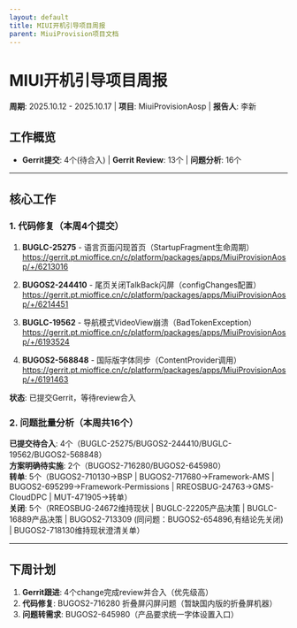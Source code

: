 ```yaml
---
layout: default
title: MIUI开机引导项目周报
parent: MiuiProvision项目文档
---
```


# MIUI开机引导项目周报
**周期**: 2025.10.12 - 2025.10.17 | **项目**: MiuiProvisionAosp | **报告人**: 李新

## 工作概览
- **Gerrit提交**: 4个(待合入) | **Gerrit Review**: 13个 | **问题分析**: 16个 
---

## 核心工作

### 1. 代码修复（本周4个提交）
1. **BUGLC-25275** - 语言页面闪现首页（StartupFragment生命周期）  
   https://gerrit.pt.mioffice.cn/c/platform/packages/apps/MiuiProvisionAosp/+/6213016

2. **BUGOS2-244410** - 尾页关闭TalkBack闪屏（configChanges配置）  
   https://gerrit.pt.mioffice.cn/c/platform/packages/apps/MiuiProvisionAosp/+/6214451

3. **BUGLC-19562** - 导航模式VideoView崩溃（BadTokenException）  
   https://gerrit.pt.mioffice.cn/c/platform/packages/apps/MiuiProvisionAosp/+/6193524

4. **BUGOS2-568848** - 国际版字体同步（ContentProvider调用）  
   https://gerrit.pt.mioffice.cn/c/platform/packages/apps/MiuiProvisionAosp/+/6191463

**状态**: 已提交Gerrit，等待review合入

### 2. 问题批量分析（本周共16个）
**已提交待合入**: 4个（BUGLC-25275/BUGOS2-244410/BUGLC-19562/BUGOS2-568848）  
**方案明确待实施**: 2个（BUGOS2-716280/BUGOS2-645980）  
**转单**: 5个（BUGOS2-710130→BSP | BUGOS2-717680→Framework-AMS | BUGOS2-695299→Framework-Permissions | RREOSBUG-24763→GMS-CloudDPC | MUT-471905→转单）  
**关闭**: 5个（RREOSBUG-24672维持现状 | BUGLC-22205产品决策 | BUGLC-16889产品决策 | BUGOS2-713309 (同问题：BUGOS2-654896,有结论先关闭) | BUGOS2-718130维持现状澄清关单）

---

## 下周计划
1. **Gerrit跟进**: 4个change完成review并合入（优先级高）
2. **代码修复**: BUGOS2-716280 折叠屏闪屏问题（暂缺国内版的折叠屏机器）
3. **问题转需求**: BUGOS2-645980（产品要求统一字体设置入口）

